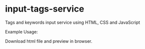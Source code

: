 # input-tags-service
Tags and keywords input service using HTML, CSS and JavaScript

Example Usage:

Download html file and preview in browser.
